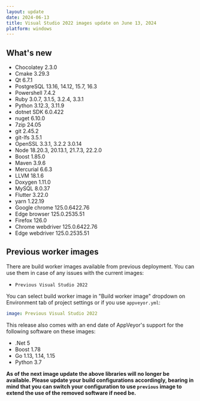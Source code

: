 ```yaml
---
layout: update
date: 2024-06-13
title: Visual Studio 2022 images update on June 13, 2024
platform: windows
---
```


## What's new

* Chocolatey 2.3.0
* Cmake 3.29.3
* Qt 6.7.1
* PostgreSQL 13.16, 14.12, 15.7, 16.3
* Powershell 7.4.2
* Ruby 3.0.7, 3.1.5, 3.2.4, 3.3.1
* Python 3.12.3, 3.11.9
* dotnet SDK 6.0.422
* nuget 6.10.0
* 7zip 24.05
* git 2.45.2
* git-lfs 3.5.1
* OpenSSL 3.3.1, 3.2.2 3.0.14
* Node 18.20.3, 20.13.1, 21.7.3, 22.2.0
* Boost 1.85.0
* Maven 3.9.6
* Mercurial 6.6.3
* LLVM 18.1.6
* Doxygen 1.11.0
* MySQL 8.0.37
* Flutter 3.22.0
* yarn 1.22.19
* Google chrome 125.0.6422.76
* Edge browser 125.0.2535.51
* Firefox 126.0
* Chrome webdriver 125.0.6422.76
* Edge webdriver 125.0.2535.51


## Previous worker images

There are build worker images available from previous deployment. You can use them in case of any issues with the current images:

* `Previous Visual Studio 2022`

You can select build worker image in "Build worker image" dropdown on Environment tab of project settings or if you use `appveyor.yml`:

```yaml
image: Previous Visual Studio 2022
```

This release also comes with an end date of AppVeyor's support for the following software on these images:

* .Net 5
* Boost 1.78
* Go 1.13, 1.14, 1.15
* Python 3.7

**As of the next image update the above libraries will no longer be available. Please update your build configurations accordingly, bearing in mind that you can switch your configuration to use `previous` image to extend the use of the removed software if need be.**